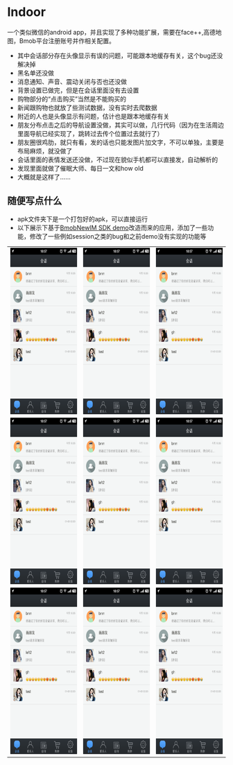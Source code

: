 # Indoor
一个类似微信的android app，并且实现了多种功能扩展，需要在face++,高德地图，Bmob平台注册账号并作相关配置。

* 其中会话部分存在头像显示有误的问题，可能跟本地缓存有关，这个bug还没解决掉
* 黑名单还没做
* 消息通知、声音、震动关闭与否也还没做
* 背景设置已做完，但是在会话里面没有去设置
* 购物部分的“点击购买”当然是不能购买的
* 新闻跟购物也就放了些测试数据，没有实时去爬数据
* 附近的人也是头像显示有问题，估计也是跟本地缓存有关
* 朋友分布点击之后的导航设置没做，其实可以做，几行代码（因为在生活周边里面导航已经实现了，跳转过去传个位置过去就行了）
* 朋友圈很鸡肋，就只有看，发的话也只能发图片加文字，不可以单独，主要是布局麻烦，就没做了
* 会话里面的表情发送还没做，不过现在貌似手机都可以直接发，自动解析的
* 发现里面就做了催眠大师、每日一文和how old
* 大概就是这样了......

## 随便写点什么

* apk文件夹下是一个打包好的apk，可以直接运行
* 以下展示下基于[BmobNewIM SDK demo](http://www.bmob.cn)改造而来的应用，添加了一些功能，修改了一些例如session之类的bug和之前demo没有实现的功能等


<table>
  <tr>
    <td style="vertical-align:bottom; text-align:center;">
     <img width="216" height="384" src="images/Screenshot_2017-04-25-18-57-45-088_Indoor.png"/>
    </td>
    <td style="vertical-align:bottom; text-align:center;">
     <img width="216" height="384" src="images/Screenshot_2017-04-25-18-57-45-088_Indoor.png"/>
    </td>
    <td style="vertical-align:bottom; text-align:center;">
     <img width="216" height="384" src="images/Screenshot_2017-04-25-18-57-45-088_Indoor.png"/>
    </td>
  </tr>
  <tr>
    <td style="vertical-align:bottom; text-align:center;">
     <img width="216" height="384" src="images/Screenshot_2017-04-25-18-57-45-088_Indoor.png"/>
    </td>
    <td style="vertical-align:bottom; text-align:center;">
     <img width="216" height="384" src="images/Screenshot_2017-04-25-18-57-45-088_Indoor.png"/>
    </td>
    <td style="vertical-align:bottom; text-align:center;">
     <img width="216" height="384" src="images/Screenshot_2017-04-25-18-57-45-088_Indoor.png"/>
    </td>
  </tr>
  <tr>
    <td style="vertical-align:bottom; text-align:center;">
     <img width="216" height="384" src="images/Screenshot_2017-04-25-18-57-45-088_Indoor.png"/>
    </td>
    <td style="vertical-align:bottom; text-align:center;">
     <img width="216" height="384" src="images/Screenshot_2017-04-25-18-57-45-088_Indoor.png"/>
    </td>
    <td style="vertical-align:bottom; text-align:center;">
     <img width="216" height="384" src="images/Screenshot_2017-04-25-18-57-45-088_Indoor.png"/>
    </td>
  </tr>
</table>
